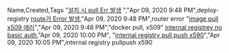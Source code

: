 ﻿Name,Created,Tags
"[설치 시 pull Err 발생](https://github.com/futuregen-icp/openshift3/blob/master/openshift%203%2011-issue/pull%20Err.md) ","Apr 09, 2020 9:48 PM",deploy-registry
[route가 Error 발생](https://github.com/futuregen-icp/openshift3/blob/master/openshift%203%2011-issue/route%20Error.md),"Apr 09, 2020 9:48 PM",router error
"[image pull x509 에러](https://github.com/futuregen-icp/openshift3/blob/master/openshift%203%2011-issue/image%20pull%20x509.md)","Apr 09, 2020 9:48 PM","docker pull, x509"
[internal registrey no basic auth](https://github.com/futuregen-icp/openshift3/blob/master/openshift%203%2011-issue/internal%20registrey%20no%20basic%20auth.md),"Apr 09, 2020 10:00 PM",
"[internal registry pull,push x590](https://github.com/futuregen-icp/openshift3/blob/master/openshift%203%2011-issue/internal%20registry%20pull%20push%20x590.md)","Apr 09, 2020 10:05 PM",internal registry pullpush x590
